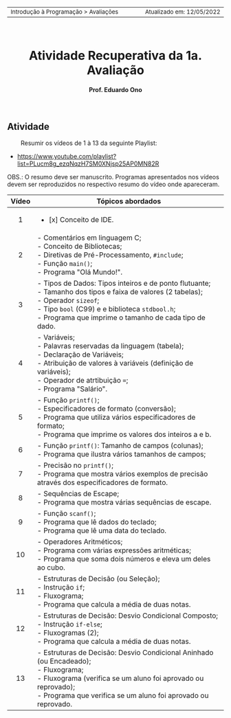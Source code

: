 <table>
<tr>
<td align="left" width="8000">
  <small>Introdução à Programação > Avaliações</small>
</td>
<td align="right">
  <small>Atualizado&nbsp;em:&nbsp;12/05/2022</small>
</td>
</tr>
</table>

<br>

<h1 align="center">
Atividade Recuperativa da 1a. Avaliação 
</h1>
<h4 align="center">
Prof. Eduardo Ono
</h4>

<br>

## Atividade

&nbsp;&nbsp;&nbsp;&nbsp;&nbsp;&nbsp;&nbsp;&nbsp;Resumir os vídeos de 1 à 13 da seguinte Playlist:

* https://www.youtube.com/playlist?list=PLucm8g_ezqNqzH7SM0XNjsp25AP0MN82R

OBS.: O resumo deve ser manuscrito. Programas apresentados nos vídeos devem ser reproduzidos no respectivo resumo do vídeo onde apareceram.

| Vídeo | Tópicos abordados |
| :-: | --- |
|  1 | <ul><li>[x] Conceito de IDE.</li></ul>
|  2 | - Comentários em linguagem C;<br>- Conceito de Bibliotecas;<br>- Diretivas de Pré-Processamento, `#include`;<br>- Função `main()`;<br>- Programa "Olá Mundo!".
|  3 | - Tipos de Dados: Tipos inteiros e de ponto flutuante;<br>- Tamanho dos tipos e faixa de valores (2 tabelas);<br>- Operador `sizeof`;<br>- Tipo `bool` (C99) e e biblioteca `stdbool.h`;<br>- Programa que imprime o tamanho de cada tipo de dado.<br>
|  4 | - Variáveis;<br>- Palavras reservadas da linguagem (tabela);<br>- Declaração de Variáveis;<br>- Atribuição de valores à variáveis (definição de variáveis);<br>- Operador de atrtibuição `=`;<br>- Programa "Salário".
|  5 | - Função `printf()`;<br>- Especificadores de formato (conversão);<br>- Programa que utiliza vários especificadores de formato;<br>- Programa que imprime os valores dos inteiros a e b.
|  6 | - Função `printf()`: Tamanho de campos (colunas);<br>- Programa que ilustra vários tamanhos de campos;
|  7 | - Precisão no `printf()`;<br>- Programa que mostra vários exemplos de precisão através dos especificadores de formato.
|  8 | - Sequências de Escape;<br>- Programa que mostra várias sequências de escape.
|  9 | - Função `scanf()`;<br>- Programa que lê dados do teclado;<br>- Programa que lê uma data do teclado.
| 10 | - Operadores Aritméticos;<br>- Programa com várias expressões aritméticas;<br>- Programa que soma dois números e eleva um deles ao cubo.
| 11 | - Estruturas de Decisão (ou Seleção);<br>- Instrução `if`;<br>- Fluxograma;<br>- Programa que calcula a média de duas notas.
| 12 | - Estruturas de Decisão: Desvio Condicional Composto;<br>- Instrução `if-else`;<br>- Fluxogramas (2);<br>- Programa que calcula a média de duas notas.
| 13 | - Estruturas de Decisão: Desvio Condicional Aninhado (ou Encadeado);<br>- Fluxograma;<br>- Fluxograma (verifica se um aluno foi aprovado ou reprovado);<br>- Programa que verifica se um aluno foi aprovado ou reprovado.

<br>
